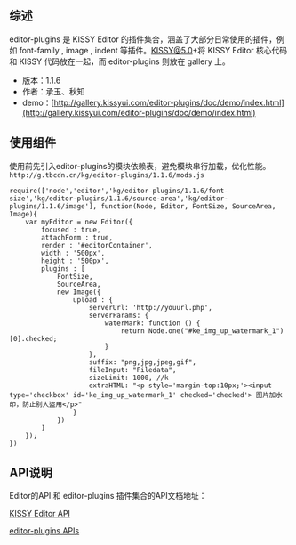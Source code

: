 ## 综述

editor-plugins 是 KISSY Editor 的插件集合，涵盖了大部分日常使用的插件，例如 font-family , image , indent 等插件。KISSY@5.0+将 KISSY Editor 核心代码和 KISSY 代码放在一起，而 editor-plugins 则放在 gallery 上。

* 版本：1.1.6
* 作者：承玉、秋知
* demo：[http://gallery.kissyui.com/editor-plugins/doc/demo/index.html](http://gallery.kissyui.com/editor-plugins/doc/demo/index.html)

## 使用组件

使用前先引入editor-plugins的模块依赖表，避免模块串行加载，优化性能。`http://g.tbcdn.cn/kg/editor-plugins/1.1.6/mods.js`

	require(['node','editor','kg/editor-plugins/1.1.6/font-size','kg/editor-plugins/1.1.6/source-area','kg/editor-plugins/1.1.6/image'], function(Node, Editor, FontSize, SourceArea, Image){
		var myEditor = new Editor({
			focused : true,
			attachForm : true,
			render : '#editorContainer',
			width : '500px',
			height : '500px',
			plugins : [
				FontSize,
				SourceArea,
				new Image({
					upload : {
						serverUrl: 'http://youurl.php',
		                serverParams: {
		                    waterMark: function () {
		                        return Node.one("#ke_img_up_watermark_1")[0].checked;
		                    }
		                },
		                suffix: "png,jpg,jpeg,gif",
		                fileInput: "Filedata",
		                sizeLimit: 1000, //k
		                extraHTML: "<p style='margin-top:10px;'><input type='checkbox' id='ke_img_up_watermark_1' checked='checked'> 图片加水印，防止别人盗用</p>"
					}
				})
			]
		});
	})

## API说明

Editor的API 和 editor-plugins 插件集合的API文档地址： 

[KISSY Editor API](http://docs.kissyui.com/5.0/api/classes/Editor.html)

[editor-plugins APIs](http://gallery.kissyui.com/editor-plugins/doc/guide/api/index.html)